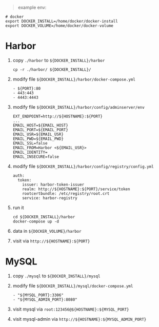 > example env:

	# docker
	export DOCKER_INSTALL=/home/docker/docker-install
	export DOCKER_VOLUME=/home/docker/docker-volume

# Harbor
1. copy `./harbor` to `${DOCKER_INSTALL}/harbor`

       cp -r ./harbor/ ${DOCKER_INSTALL}/
2. modify file `${DOCKER_INSTALL}/harbor/docker-compose.yml`

       - ${PORT}:80
       - 443:443
       - 4443:4443
3. modify file `${DOCKER_INSTALL}/harbor/config/adminserver/env`

       EXT_ENDPOINT=http://${HOSTNAME}:${PORT}
       ...
       EMAIL_HOST=${EMAIL_HOST}
       EMAIL_PORT=${EMAIL_PORT}
       EMAIL_USR=${EMAIL_USR}
       EMAIL_PWD=${EMAIL_PWD}
	   EMAIL_SSL=false
       EMAIL_FROM=Harbor <${EMAIL_USR}>
       EMAIL_IDENTITY=
       EMAIL_INSECURE=false
4. modify file `${DOCKER_INSTALL}/harbor/config/registry/config.yml`

       auth:
         token:
           issuer: harbor-token-issuer
           realm: http://${HOSTNAME}:${PORT}/service/token
           rootcertbundle: /etc/registry/root.crt
           service: harbor-registry
5. run it

       cd ${DOCKER_INSTALL}/harbor
       docker-compose up -d
6. data in `${DOCKER_VOLUME}/harbor`
7. visit via `http://${HOSTNAME}:${PORT}`

# MySQL
1. copy `./mysql` to `${DOCKER_INSTALL}/mysql`
2. modify file `${DOCKER_INSTALL}/mysql/docker-compose.yml`

       - "${MYSQL_PORT}:3306"
       - "${MYSQL_ADMIN_PORT}:8080"
2. visit mysql via `root:123456@${HOSTNAME}:${MYSQL_PORT}`
3. visit mysql-admin via `http://${HOSTNAME}:${MYSQL_ADMIN_PORT}`